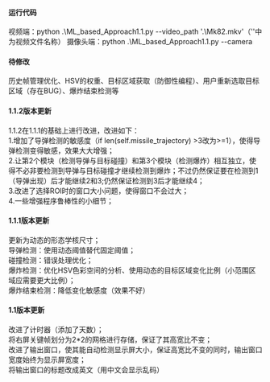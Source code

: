 #### 运行代码
视频端：python .\ML_based_Approach1.1.py --video_path '.\Mk82.mkv'（''中为视频文件名称）
摄像头端：python .\ML_based_Approach1.1.py --camera
#### 待修改
历史帧管理优化、HSV的权重、目标区域获取（防御性编程）、用户重新选取目标区域（存在BUG）、爆炸结束检测等<br>
#### 1.1.2版本更新
1.1.2在1.1.1的基础上进行改进，改进如下：<br>
1.增加了导弹检测的敏感度（if len(self.missile_trajectory) >3改为>=1），使得导弹检测变得敏感，效果大大增强；<br>
2.让第2个模块（检测导弹与目标碰撞）和第3个模块（检测爆炸）相互独立，使得不必非要检测到导弹与目标碰撞才继续检测到爆炸；不过仍然保证要在检测到1（导弹出现）后才能继续2和3;仍然保证检测到3后才能继续4；<br>
3.改进了选择ROI时的窗口大小问题，使得窗口不会过大；<br>
4.一些增强程序鲁棒性的小细节；<br>
#### 1.1.1版本更新
更新为动态的形态学核尺寸；<br>
导弹检测：使用动态阈值替代固定阈值；<br>
碰撞检测：错误处理优化；<br>
爆炸检测：优化HSV色彩空间的分析、使用动态的目标区域变化比例（小范围区域应需要更大比例）；<br>
爆炸结束检测：降低变化敏感度（效果不好）<br>
#### 1.1版本更新
改进了计时器（添加了天数）；<br>
将右屏关键帧划分为2*2的网格进行存储，保证了其高宽比不变；<br>
改进了输出窗口，使其能自动检测显示屏大小，保证高宽比不变的同时，输出窗口宽度始终为显示屏宽度；<br>
将输出窗口的标题改成英文（用中文会显示乱码）<br>
